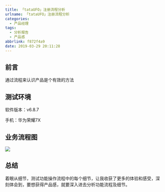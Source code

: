 ```yaml
---
title: 「tataUFO」注册流程分析
urlname: 「tataUFO」注册流程分析
categories:
  - 产品经理
tags:
  - 分析报告
  - 产品感
abbrlink: f872f4a9
date: 2019-03-29 20:11:28
---
```


## 前言

通过流程来认识产品是个有效的方法 

## 测试环境

软件版本：v6.8.7

手机：华为荣耀7X

<!-- more -->

## 业务流程图

![](http://cdn1.iamyu.top/20190720145743.png)

## 总结

着眼从细节，测试功能操作流程中的每个细节，让我收获了更多的体验和感受，深刻体会到，要想获得产品感，就要深入进去分析功能流程及细节。